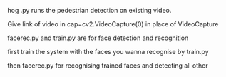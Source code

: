 hog .py runs the pedestrian detection on existing video. 

Give link of video in cap=cv2.VideoCapture(0) in place of VideoCapture

facerec.py and train.py are for face detection and recognition

first train the system with the faces you wanna recognise by train.py

then facerec.py for recognising trained faces and detecting all other
